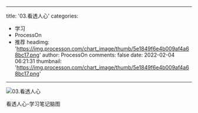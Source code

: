 
---
title: '03.看透人心'
categories: 
 - 学习
 - ProcessOn
 - 推荐
headimg: 'https://img.processon.com/chart_image/thumb/5e1849f6e4b009af4a68bc17.png'
author: ProcessOn
comments: false
date: 2022-02-04 06:21:31
thumbnail: 'https://img.processon.com/chart_image/thumb/5e1849f6e4b009af4a68bc17.png'
---

<div>   
<img class="thumb" alt="03.看透人心" src="https://img.processon.com/chart_image/thumb/5e1849f6e4b009af4a68bc17.png" referrerpolicy="no-referrer">
<p>看透人心-学习笔记脑图</p>  
</div>
            